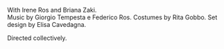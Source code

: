 With Irene Ros and Briana Zaki.  
Music by Giorgio Tempesta e Federico Ros.
Costumes by Rita Gobbo.
Set design by Elisa Cavedagna.

Directed collectively.